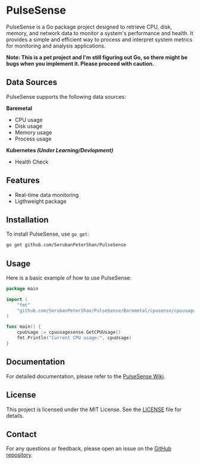 # PulseSense

PulseSense is a Go package project designed to retrieve CPU, disk, memory, and network data to monitor a system's performance and health. It provides a simple and efficient way to process and interpret system metrics for monitoring and analysis applications.

**Note: This is a pet project and I'm still figuring out Go, so there might be bugs when you implement it. Please proceed with caution.**

## Data Sources

PulseSense supports the following data sources:

**Baremetal**

- CPU usage
- Disk usage
- Memory usage
- Process usage

**Kubernetes ***(Under Learning/Devlopment)*****

- Health Check


## Features

- Real-time data monitoring
- Ligthweight package

## Installation

To install PulseSense, use `go get`:

```sh
go get github.com/SerubanPeterShan/PulseSense
```

## Usage

Here is a basic example of how to use PulseSense:

```go
package main

import (
    "fmt"
    "github.com/SerubanPeterShan/PulseSense/Baremetal/cpusense/cpuusagesense"
)

func main() {
    cpuUsage := cpuusagesense.GetCPUUsage()
    fmt.Println("Current CPU usage:", cpuUsage)
}
```

## Documentation

For detailed documentation, please refer to the [PulseSense Wiki](https://github.com/SerubanPeterShan/PulseSense/wiki).

## License

This project is licensed under the MIT License. See the [LICENSE](https://github.com/SerubanPeterShan/PulseSense/blob/master/LICENSE.md) file for details.

## Contact

For any questions or feedback, please open an issue on the [GitHub repository](https://github.com/SerubanPeterShan/PulseSense/issues).
